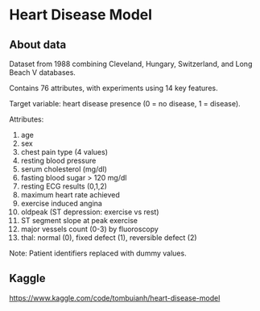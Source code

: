 # Heart Disease Model 

## About data
Dataset from 1988 combining Cleveland, Hungary, Switzerland, and Long Beach V databases. 

Contains 76 attributes, with experiments using 14 key features. 

Target variable: heart disease presence (0 = no disease, 1 = disease).

Attributes:
1. age
2. sex
3. chest pain type (4 values)
4. resting blood pressure
5. serum cholesterol (mg/dl)
6. fasting blood sugar > 120 mg/dl
7. resting ECG results (0,1,2)
8. maximum heart rate achieved
9. exercise induced angina
10. oldpeak (ST depression: exercise vs rest)
11. ST segment slope at peak exercise
12. major vessels count (0-3) by fluoroscopy
13. thal: normal (0), fixed defect (1), reversible defect (2)

Note: Patient identifiers replaced with dummy values.

## Kaggle
https://www.kaggle.com/code/tombuianh/heart-disease-model
